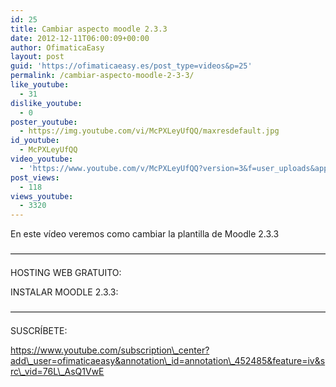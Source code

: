 ```yaml
---
id: 25
title: Cambiar aspecto moodle 2.3.3
date: 2012-12-11T06:00:09+00:00
author: OfimaticaEasy
layout: post
guid: 'https://ofimaticaeasy.es/post_type=videos&p=25'
permalink: /cambiar-aspecto-moodle-2-3-3/
like_youtube:
  - 31
dislike_youtube:
  - 0
poster_youtube:
  - https://img.youtube.com/vi/McPXLeyUfQQ/maxresdefault.jpg
id_youtube:
  - McPXLeyUfQQ
video_youtube:
  - 'https://www.youtube.com/v/McPXLeyUfQQ?version=3&f=user_uploads&app=youtube_gdata'
post_views:
  - 118
views_youtube:
  - 3320
---
```

En este vídeo veremos como cambiar la plantilla de Moodle 2.3.3

&#8212;&#8212;&#8212;&#8212;&#8212;&#8212;&#8212;&#8212;&#8212;&#8212;&#8212;&#8212;&#8212;&#8212;&#8212;&#8212;&#8212;&#8212;&#8212;&#8212;&#8212;&#8212;&#8212;&#8212;&#8212;&#8212;&#8212;&#8212;&#8212;&#8212;&#8212;&#8212;&#8212;&#8212;&#8212;&#8212;

HOSTING WEB GRATUITO:



INSTALAR MOODLE 2.3.3:



&#8212;&#8212;&#8212;&#8212;&#8212;&#8212;&#8212;&#8212;&#8212;&#8212;&#8212;&#8212;&#8212;&#8212;&#8212;&#8212;&#8212;&#8212;&#8212;&#8212;&#8212;&#8212;&#8212;&#8212;&#8212;&#8212;&#8212;&#8212;&#8212;&#8212;&#8212;&#8212;&#8212;&#8212;&#8212;&#8212;

SUSCRÍBETE:

https://www.youtube.com/subscription\_center?add\_user=ofimaticaeasy&annotation\_id=annotation\_452485&feature=iv&src\_vid=76L\_AsQ1VwE
